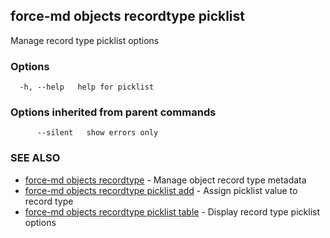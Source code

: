 ## force-md objects recordtype picklist

Manage record type picklist options

### Options

```
  -h, --help   help for picklist
```

### Options inherited from parent commands

```
      --silent   show errors only
```

### SEE ALSO

* [force-md objects recordtype](force-md_objects_recordtype.md)	 - Manage object record type metadata
* [force-md objects recordtype picklist add](force-md_objects_recordtype_picklist_add.md)	 - Assign picklist value to record type
* [force-md objects recordtype picklist table](force-md_objects_recordtype_picklist_table.md)	 - Display record type picklist options

